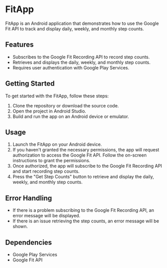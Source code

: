 # FitApp

FitApp is an Android application that demonstrates how to use the Google Fit API to track and display daily, weekly, and monthly step counts.

## Features

- Subscribes to the Google Fit Recording API to record step counts.
- Retrieves and displays the daily, weekly, and monthly step counts.
- Requires user authentication with Google Play Services.

## Getting Started

To get started with the FitApp, follow these steps:

1. Clone the repository or download the source code.
2. Open the project in Android Studio.
3. Build and run the app on an Android device or emulator.

## Usage

1. Launch the FitApp on your Android device.
2. If you haven't granted the necessary permissions, the app will request authorization to access the Google Fit API. Follow the on-screen instructions to grant the permissions.
3. Once authorized, the app will subscribe to the Google Fit Recording API and start recording step counts.
4. Press the "Get Step Counts" button to retrieve and display the daily, weekly, and monthly step counts.

## Error Handling

- If there is a problem subscribing to the Google Fit Recording API, an error message will be displayed.
- If there is an issue retrieving the step counts, an error message will be shown.

## Dependencies

- Google Play Services
- Google Fit API


